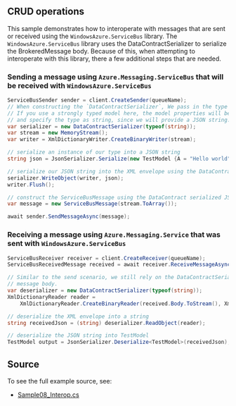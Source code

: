## CRUD operations

This sample demonstrates how to interoperate with messages that are sent or received using the `WindowsAzure.ServiceBus` library. The `WindowsAzure.ServiceBus` library uses the DataContractSerializer to serialize the BrokeredMessage body. Because of this, when attempting to interoperate with this library, there a few additional steps that are needed.

### Sending a message using `Azure.Messaging.ServiceBus` that will be received with `WindowsAzure.ServiceBus`

```C# Snippet:ServiceBusInteropSend
ServiceBusSender sender = client.CreateSender(queueName);
// When constructing the `DataContractSerializer`, We pass in the type for the model, which can be a strongly typed model or some pre-serialized data.
// If you use a strongly typed model here, the model properties will be serialized into XML. Since JSON is more commonly used, we will use it in our example, and
// and specify the type as string, since we will provide a JSON string.
var serializer = new DataContractSerializer(typeof(string));
var stream = new MemoryStream();
var writer = XmlDictionaryWriter.CreateBinaryWriter(stream);

// serialize an instance of our type into a JSON string
string json = JsonSerializer.Serialize(new TestModel {A = "Hello world", B = 5, C = true});

// serialize our JSON string into the XML envelope using the DataContractSerializer
serializer.WriteObject(writer, json);
writer.Flush();

// construct the ServiceBusMessage using the DataContract serialized JSON
var message = new ServiceBusMessage(stream.ToArray());

await sender.SendMessageAsync(message);
```

### Receiving a message using `Azure.Messaging.Service` that was sent with `WindowsAzure.ServiceBus`

```C# Snippet:ServiceBusInteropReceive
ServiceBusReceiver receiver = client.CreateReceiver(queueName);
ServiceBusReceivedMessage received = await receiver.ReceiveMessageAsync();

// Similar to the send scenario, we still rely on the DataContractSerializer and we use string as our type because we are expecting a JSON
// message body.
var deserializer = new DataContractSerializer(typeof(string));
XmlDictionaryReader reader =
    XmlDictionaryReader.CreateBinaryReader(received.Body.ToStream(), XmlDictionaryReaderQuotas.Max);

// deserialize the XML envelope into a string
string receivedJson = (string) deserializer.ReadObject(reader);

// deserialize the JSON string into TestModel
TestModel output = JsonSerializer.Deserialize<TestModel>(receivedJson);
```

## Source

To see the full example source, see:

* [Sample08_Interop.cs](https://github.com/Azure/azure-sdk-for-net/blob/main/sdk/servicebus/Azure.Messaging.ServiceBus/tests/Samples/Sample08_Interop.cs)
